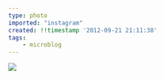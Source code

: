 ```yaml
---
type: photo
imported: "instagram"
created: !!timestamp '2012-09-21 21:11:38'
tags:
    - microblog
---
```

![](/media/images/photos/2012/09/3d9ed00bc27270de22d3c8e88cf965b5.jpg)

